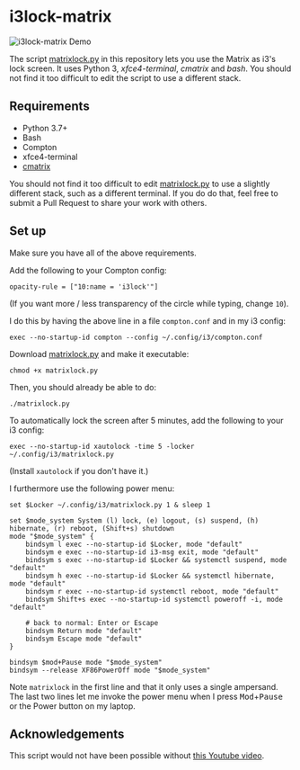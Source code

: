 # i3lock-matrix

![i3lock-matrix Demo](demo.gif)

The script [matrixlock.py](matrixlock.py) in this repository lets you use the
Matrix as i3's lock screen. It uses Python 3, _xfce4-terminal_, _cmatrix_ and
_bash_. You should not find it too difficult to edit the script to use a
different stack.

## Requirements

 * Python 3.7+
 * Bash
 * Compton
 * xfce4-terminal
 * [cmatrix](https://github.com/abishekvashok/cmatrix)

You should not find it too difficult to edit [matrixlock.py](matrixlock.py) to
use a slightly different stack, such as a different terminal. If you do do that,
feel free to submit a Pull Request to share your work with others.

## Set up

Make sure you have all of the above requirements.

Add the following to your Compton config:

    opacity-rule = ["10:name = 'i3lock'"]

(If you want more / less transparency of the circle while typing, change `10`).

I do this by having the above line in a file `compton.conf` and in my i3 config:

    exec --no-startup-id compton --config ~/.config/i3/compton.conf

Download [matrixlock.py](matrixlock.py) and make it executable:

    chmod +x matrixlock.py

Then, you should already be able to do:

    ./matrixlock.py

To automatically lock the screen after 5 minutes, add the following to your
i3 config:

    exec --no-startup-id xautolock -time 5 -locker ~/.config/i3/matrixlock.py

(Install `xautolock` if you don't have it.)

I furthermore use the following power menu:

```
set $Locker ~/.config/i3/matrixlock.py 1 & sleep 1

set $mode_system System (l) lock, (e) logout, (s) suspend, (h) hibernate, (r) reboot, (Shift+s) shutdown
mode "$mode_system" {
    bindsym l exec --no-startup-id $Locker, mode "default"
    bindsym e exec --no-startup-id i3-msg exit, mode "default"
    bindsym s exec --no-startup-id $Locker && systemctl suspend, mode "default"
    bindsym h exec --no-startup-id $Locker && systemctl hibernate, mode "default"
    bindsym r exec --no-startup-id systemctl reboot, mode "default"
    bindsym Shift+s exec --no-startup-id systemctl poweroff -i, mode "default"  

    # back to normal: Enter or Escape
    bindsym Return mode "default"
    bindsym Escape mode "default"
}

bindsym $mod+Pause mode "$mode_system"
bindsym --release XF86PowerOff mode "$mode_system"
```

Note `matrixlock` in the first line and that it only uses a single ampersand.
The last two lines let me invoke the power menu when I press
<kbd>Mod</kbd>+<kbd>Pause</kbd> or the Power button on my laptop.

## Acknowledgements

This script would not have been possible without
[this Youtube video](https://www.youtube.com/watch?v=jDyQHt2Iiro).